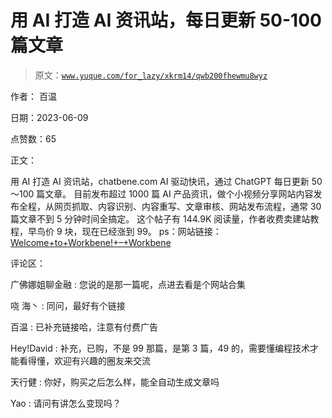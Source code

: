 # 用 AI 打造 AI 资讯站，每日更新 50-100 篇文章

> 原文：[`www.yuque.com/for_lazy/xkrm14/qwb200fhewmu8wyz`](https://www.yuque.com/for_lazy/xkrm14/qwb200fhewmu8wyz)

作者： 百温

日期：2023-06-09

点赞数：65

正文：

用 AI 打造 AI 资讯站，chatbene.com AI 驱动快讯，通过 ChatGPT 每日更新 50～100 篇文章。 目前发布超过 1000 篇 AI 产品资讯，做个小视频分享网站内容发布全程，从网页抓取、内容识别、内容重写、文章审核、网站发布流程，通常 30 篇文章不到 5 分钟时间全搞定。 这个帖子有 144.9K 阅读量，作者收费卖建站教程，早鸟价 9 块，现在已经涨到 99。 ps：网站链接：[Welcome+to+Workbene!+–+Workbene](https://workbene.com/)

评论区：

广佛娜姐聊金融 : 您说的是那一篇呢，点进去看是个网站合集

哓 海丶 : 同问，最好有个链接

百温 : 已补充链接哈，注意有付费广告

Hey!David : 补充，已购，不是 99 那篇，是第 3 篇，49 的，需要懂编程技术才能看得懂，欢迎有兴趣的圈友来交流

天行健 : 你好，购买之后怎么样，能全自动生成文章吗

Yao : 请问有讲怎么变现吗？

